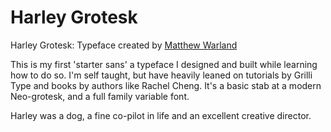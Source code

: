 # Harley Grotesk

Harley Grotesk: Typeface created by <a href="http://warland.ca">Matthew Warland</a>

This is my first 'starter sans' a typeface I designed and built while learning how to do so. I'm self taught, but have heavily leaned on tutorials by Grilli Type and books by authors like Rachel Cheng. It's a basic stab at a modern Neo-grotesk, and a full family variable font.

Harley was a dog, a fine co-pilot in life and an excellent creative director.
